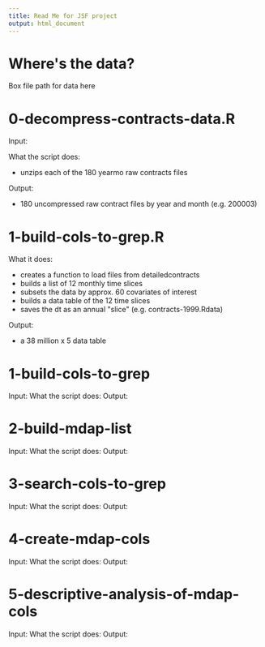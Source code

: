 ```yaml
---
title: Read Me for JSF project
output: html_document
---
```


# Where's the data?

Box file path for data here

# 0-decompress-contracts-data.R

Input:

What the script does:
- unzips each of the 180 yearmo raw contracts files

Output:
- 180 uncompressed raw contract files by year and month (e.g. 200003)

# 1-build-cols-to-grep.R

What it does:
 - creates a function to load files from detailedcontracts
 - builds a list of 12 monthly time slices
 - subsets the data by approx. 60 covariates of interest
 - builds a data table of the 12 time slices
 - saves the dt as an annual "slice" (e.g. contracts-1999.Rdata)
 
Output:
- a 38 million x 5 data table

# 1-build-cols-to-grep

Input:
What the script does:
Output:

# 2-build-mdap-list

Input:
What the script does:
Output:

# 3-search-cols-to-grep

Input:
What the script does:
Output:

# 4-create-mdap-cols

Input:
What the script does:
Output:

# 5-descriptive-analysis-of-mdap-cols

Input:
What the script does:
Output:

